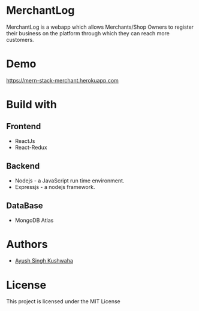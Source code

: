 # MerchantLog  
MerchantLog is a webapp which allows Merchants/Shop Owners to register their business on the platform through which they can reach more customers.

# Demo  
https://mern-stack-merchant.herokuapp.com  

# Build with  
## Frontend  
* ReactJs
* React-Redux  

## Backend
* Nodejs -  a JavaScript run time environment.  
* Expressjs - a nodejs framework.  
## DataBase  
* MongoDB Atlas  

# Authors  
* [Ayush Singh Kushwaha](https://ayush909.github.io/TheAyushThing/)

# License
This project is licensed under the MIT License  
